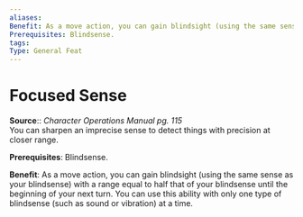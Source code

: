 ```yaml
---
aliases: 
Benefit: As a move action, you can gain blindsight (using the same sense as your blindsense) with a range equal to half that of your blindsense until the beginning of your next turn. You can use this ability with only one type of blindsense (such as sound or vibration) at a time.
Prerequisites: Blindsense.
tags: 
Type: General Feat
---
```


# Focused Sense

**Source**:: _Character Operations Manual pg. 115_  
You can sharpen an imprecise sense to detect things with precision at closer range.

**Prerequisites**: Blindsense.

**Benefit**: As a move action, you can gain blindsight (using the same sense as your blindsense) with a range equal to half that of your blindsense until the beginning of your next turn. You can use this ability with only one type of blindsense (such as sound or vibration) at a time.
